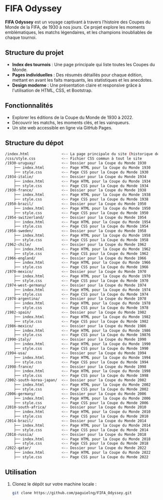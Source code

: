 # FIFA Odyssey

**FIFA Odyssey** est un voyage captivant à travers l’histoire des Coupes du Monde de la FIFA, de 1930 à nos jours. Ce projet explore les moments emblématiques, les matchs légendaires, et les champions inoubliables de chaque tournoi.

## Structure du projet

- **Index des tournois** : Une page principale qui liste toutes les Coupes du Monde.
- **Pages individuelles** : Des résumés détaillés pour chaque édition, mettant en avant les faits marquants, les statistiques et les anecdotes.
- **Design moderne** : Une présentation claire et responsive grâce à l'utilisation de HTML, CSS, et Bootstrap.

## Fonctionnalités

- Explorer les éditions de la Coupe du Monde de 1930 à 2022.
- Découvrir les matchs, les moments clés, et les vainqueurs.
- Un site web accessible en ligne via GitHub Pages.

## Structure du dépot
```bash
/index.html               <-- La page principale du site (historique des Coupes du Monde)
/css/style.css            <-- Fichier CSS commun à tout le site
/1930-uruguay/            <-- Dossier pour la Coupe du Monde 1930
    ├── index.html        <-- Page HTML pour la Coupe du Monde 1930
    ├── style.css         <-- Page CSS pour la Coupe du Monde 1930
/1934-italie/             <-- Dossier pour la Coupe du Monde 1934
    ├── index.html        <-- Page HTML pour la Coupe du Monde 1934
    ├── style.css         <-- Page CSS pour la Coupe du Monde 1934
/1938-france/             <-- Dossier pour la Coupe du Monde 1938
    ├── index.html        <-- Page HTML pour la Coupe du Monde 1938
    ├── style.css         <-- Page CSS pour la Coupe du Monde 1938
/1950-brazil/             <-- Dossier pour la Coupe du Monde 1950
    ├── index.html        <-- Page HTML pour la Coupe du Monde 1950
    ├── style.css         <-- Page CSS pour la Coupe du Monde 1950
/1954-switzerland/        <-- Dossier pour la Coupe du Monde 1954
    ├── index.html        <-- Page HTML pour la Coupe du Monde 1954
    ├── style.css         <-- Page CSS pour la Coupe du Monde 1954
/1958-sweden/             <-- Dossier pour la Coupe du Monde 1958
    ├── index.html        <-- Page HTML pour la Coupe du Monde 1958
    ├── style.css         <-- Page CSS pour la Coupe du Monde 1958
/1962-chile/              <-- Dossier pour la Coupe du Monde 1962
    ├── index.html        <-- Page HTML pour la Coupe du Monde 1962
    ├── style.css         <-- Page CSS pour la Coupe du Monde 1962
/1966-england/            <-- Dossier pour la Coupe du Monde 1966
    ├── index.html        <-- Page HTML pour la Coupe du Monde 1966
    ├── style.css         <-- Page CSS pour la Coupe du Monde 1966
/1970-mexico/             <-- Dossier pour la Coupe du Monde 1970
    ├── index.html        <-- Page HTML pour la Coupe du Monde 1970
    ├── style.css         <-- Page CSS pour la Coupe du Monde 1970
/1974-west-germany/       <-- Dossier pour la Coupe du Monde 1974
    ├── index.html        <-- Page HTML pour la Coupe du Monde 1974
    ├── style.css         <-- Page CSS pour la Coupe du Monde 1974
/1978-argentina/          <-- Dossier pour la Coupe du Monde 1978
    ├── index.html        <-- Page HTML pour la Coupe du Monde 1978
    ├── style.css         <-- Page CSS pour la Coupe du Monde 1978
/1982-spain/              <-- Dossier pour la Coupe du Monde 1982
    ├── index.html        <-- Page HTML pour la Coupe du Monde 1982
    ├── style.css         <-- Page CSS pour la Coupe du Monde 1982
/1986-mexico/             <-- Dossier pour la Coupe du Monde 1986
    ├── index.html        <-- Page HTML pour la Coupe du Monde 1986
    ├── style.css         <-- Page CSS pour la Coupe du Monde 19876
/1990-italy/              <-- Dossier pour la Coupe du Monde 1990
    ├── index.html        <-- Page HTML pour la Coupe du Monde 1990
    ├── style.css         <-- Page CSS pour la Coupe du Monde 1990
/1994-usa/                <-- Dossier pour la Coupe du Monde 1994
    ├── index.html        <-- Page HTML pour la Coupe du Monde 1994
    ├── style.css         <-- Page CSS pour la Coupe du Monde 1994
/1998-france/             <-- Dossier pour la Coupe du Monde 1998
    ├── index.html        <-- Page HTML pour la Coupe du Monde 1998
    ├── style.css         <-- Page CSS pour la Coupe du Monde 1998
/2002-south-korea-japan/  <-- Dossier pour la Coupe du Monde 2002
    ├── index.html        <-- Page HTML pour la Coupe du Monde 2002
    ├── style.css         <-- Page CSS pour la Coupe du Monde 2002
/2006-germany/            <-- Dossier pour la Coupe du Monde 2006
    ├── index.html        <-- Page HTML pour la Coupe du Monde 2006
    ├── style.css         <-- Page CSS pour la Coupe du Monde 2006
/2010-south-africa/       <-- Dossier pour la Coupe du Monde 2010
    ├── index.html        <-- Page HTML pour la Coupe du Monde 2010
    ├── style.css         <-- Page CSS pour la Coupe du Monde 2010
/2014-brazil/             <-- Dossier pour la Coupe du Monde 2014
    ├── index.html        <-- Page HTML pour la Coupe du Monde 2014
    ├── style.css         <-- Page CSS pour la Coupe du Monde 2014
/2018-russia/             <-- Dossier pour la Coupe du Monde 2018
    ├── index.html        <-- Page HTML pour la Coupe du Monde 2018
    ├── style.css         <-- Page CSS pour la Coupe du Monde 2018
/2022-qatar/              <-- Dossier pour la Coupe du Monde 2022
    ├── index.html        <-- Page HTML pour la Coupe du Monde 2022
    ├── style.css         <-- Page CSS pour la Coupe du Monde 2022
```

## Utilisation

1. Clonez le dépôt sur votre machine locale :
   ```bash
   git clone https://github.com/paguielng/FIFA_Odyssey.git
